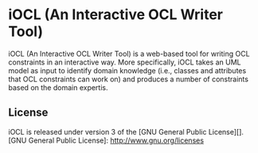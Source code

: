 # iOCL (An Interactive OCL Writer Tool)
iOCL (An Interactive OCL Writer Tool) is a web-based tool for writing OCL constraints in an interactive way.
More specifically, iOCL takes an UML model as input to identify domain knowledge (i.e., classes and attributes that OCL constraints can work on) and produces a number of constraints based on the domain expertis.

## License
iOCL is released under version 3 of the [GNU General Public License][].
[GNU General Public License]: http://www.gnu.org/licenses